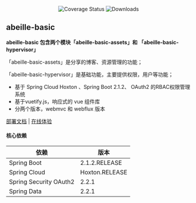 <p align="center">
 <img src="https://img.shields.io/badge/Spring%20Cloud-Hoxto.RELEASE-blue.svg" alt="Coverage Status">
 <img src="https://img.shields.io/badge/Spring%20Boot-2.1.RELEASE-blue.svg" alt="Downloads">
</p>

## abeille-basic

**abeille-basic 包含两个模块「abeille-basic-assets」和 「abeille-basic-hypervisor」**

「abeille-basic-assets」是分享的博客、资源管理的功能；

「abeille-basic-hypervisor」是基础功能，主要提供权限，用户等功能；

- 基于 Spring Cloud Hoxton 、Spring Boot 2.1.2、 OAuth2 的RBAC权限管理系统  
- 基于vuetify.js，响应式的 vue 组件库  
- 分两个版本，webmvc 和 webflux 版本

<a href="#" target="_blank">部署文档</a> | <a target="_blank" href="https://abeille.top"> 在线体验</a>

#### 核心依赖 

依赖 | 版本
---|---
Spring Boot |  2.1.2.RELEASE
Spring Cloud | Hoxton.RELEASE  
Spring Security OAuth2 | 2.2.1
Spring Data | 2.2.1

